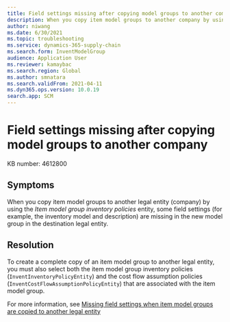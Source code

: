 ```yaml
---
title: Field settings missing after copying model groups to another company
description: When you copy item model groups to another company by using the Item model group inventory policies entity, some field settings are missing in the new model group in the destination legal entity.
author: niwang
ms.date: 6/30/2021
ms.topic: troubleshooting
ms.service: dynamics-365-supply-chain
ms.search.form: InventModelGroup
audience: Application User
ms.reviewer: kamaybac
ms.search.region: Global
ms.author: smnatara
ms.search.validFrom: 2021-04-11
ms.dyn365.ops.version: 10.0.19
search.app: SCM
---
```


# Field settings missing after copying model groups to another company

KB number: 4612800

## Symptoms

When you copy item model groups to another legal entity (company) by using the *Item model group inventory policies* entity, some field settings (for example, the inventory model and description) are missing in the new model group in the destination legal entity.

## Resolution

To create a complete copy of an item model group to another legal entity, you must also select both the item model group inventory policies (`InventInventoryPolicyEntity`) and the cost flow assumption policies (`InventCostFlowAssumptionPolicyEntity`) that are associated with the item model group.

For more information, see [Missing field settings when item model groups are copied to another legal entity](https://docs.microsoft.com/dynamics365/supply-chain/troubleshooting/costing/copying-item-model-groups)
